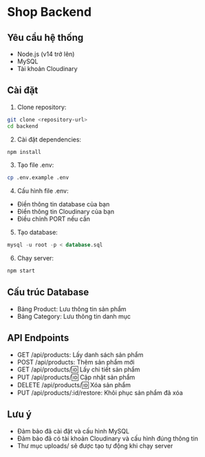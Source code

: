 # Shop Backend

## Yêu cầu hệ thống
- Node.js (v14 trở lên)
- MySQL
- Tài khoản Cloudinary

## Cài đặt

1. Clone repository:
```bash
git clone <repository-url>
cd backend
```

2. Cài đặt dependencies:
```bash
npm install
```

3. Tạo file .env:
```bash
cp .env.example .env
```

4. Cấu hình file .env:
- Điền thông tin database của bạn
- Điền thông tin Cloudinary của bạn
- Điều chỉnh PORT nếu cần

5. Tạo database:
```sql
mysql -u root -p < database.sql
```

6. Chạy server:
```bash
npm start
```

## Cấu trúc Database
- Bảng Product: Lưu thông tin sản phẩm
- Bảng Category: Lưu thông tin danh mục

## API Endpoints
- GET /api/products: Lấy danh sách sản phẩm
- POST /api/products: Thêm sản phẩm mới
- GET /api/products/:id: Lấy chi tiết sản phẩm
- PUT /api/products/:id: Cập nhật sản phẩm
- DELETE /api/products/:id: Xóa sản phẩm
- PUT /api/products/:id/restore: Khôi phục sản phẩm đã xóa

## Lưu ý
- Đảm bảo đã cài đặt và cấu hình MySQL
- Đảm bảo đã có tài khoản Cloudinary và cấu hình đúng thông tin
- Thư mục uploads/ sẽ được tạo tự động khi chạy server 